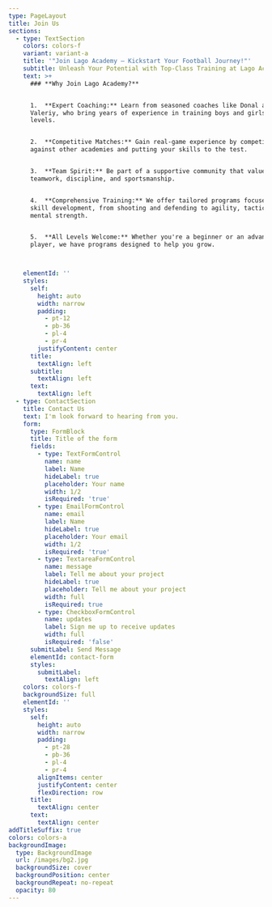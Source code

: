 ```yaml
---
type: PageLayout
title: Join Us
sections:
  - type: TextSection
    colors: colors-f
    variant: variant-a
    title: '"Join Lago Academy – Kickstart Your Football Journey!"'
    subtitle: Unleash Your Potential with Top-Class Training at Lago Academy
    text: >+
      ### **Why Join Lago Academy?** 


      1.  **Expert Coaching:** Learn from seasoned coaches like Donal and
      Valeriy, who bring years of experience in training boys and girls at all
      levels.


      2.  **Competitive Matches:** Gain real-game experience by competing
      against other academies and putting your skills to the test.


      3.  **Team Spirit:** Be part of a supportive community that values
      teamwork, discipline, and sportsmanship.


      4.  **Comprehensive Training:** We offer tailored programs focused on
      skill development, from shooting and defending to agility, tactics, and
      mental strength.


      5.  **All Levels Welcome:** Whether you're a beginner or an advanced
      player, we have programs designed to help you grow.



    elementId: ''
    styles:
      self:
        height: auto
        width: narrow
        padding:
          - pt-12
          - pb-36
          - pl-4
          - pr-4
        justifyContent: center
      title:
        textAlign: left
      subtitle:
        textAlign: left
      text:
        textAlign: left
  - type: ContactSection
    title: Contact Us
    text: I'm look forward to hearing from you.
    form:
      type: FormBlock
      title: Title of the form
      fields:
        - type: TextFormControl
          name: name
          label: Name
          hideLabel: true
          placeholder: Your name
          width: 1/2
          isRequired: 'true'
        - type: EmailFormControl
          name: email
          label: Name
          hideLabel: true
          placeholder: Your email
          width: 1/2
          isRequired: 'true'
        - type: TextareaFormControl
          name: message
          label: Tell me about your project
          hideLabel: true
          placeholder: Tell me about your project
          width: full
          isRequired: true
        - type: CheckboxFormControl
          name: updates
          label: Sign me up to receive updates
          width: full
          isRequired: 'false'
      submitLabel: Send Message
      elementId: contact-form
      styles:
        submitLabel:
          textAlign: left
    colors: colors-f
    backgroundSize: full
    elementId: ''
    styles:
      self:
        height: auto
        width: narrow
        padding:
          - pt-28
          - pb-36
          - pl-4
          - pr-4
        alignItems: center
        justifyContent: center
        flexDirection: row
      title:
        textAlign: center
      text:
        textAlign: center
addTitleSuffix: true
colors: colors-a
backgroundImage:
  type: BackgroundImage
  url: /images/bg2.jpg
  backgroundSize: cover
  backgroundPosition: center
  backgroundRepeat: no-repeat
  opacity: 80
---
```

